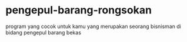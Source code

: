 # pengepul-barang-rongsokan
program yang cocok untuk kamu yang merupakan seorang bisnisman di bidang pengepul barang bekas
